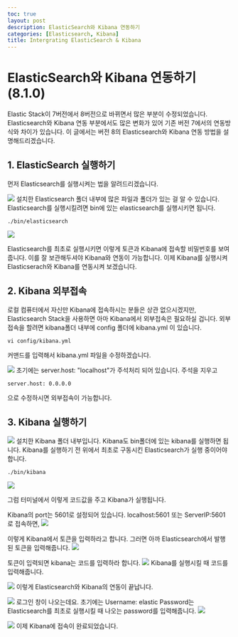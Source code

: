 ```yaml
---
toc: true
layout: post
description: ElasticSearch와 Kibana 연동하기
categories: [Elasticsearch, Kibana]
title: Intergrating ElasticSearch & Kibana
---
```


# ElasticSearch와 Kibana 연동하기(8.1.0)

Elastic Stack이 7버전에서 8버전으로 바뀌면서 많은 부분이 수정되었습니다.
Elasticsearch와 Kibana 연동 부분에서도 많은 변화가 있어 기존 버전 7에서의 연동방식와 차이가 있습니다.
이 글에서는 버전 8의 Elasticsearch와 Kibana 연동 방법을 설명해드리겠습니다.

## 1. ElasticSearch 실행하기

먼저 Elasticsearch를 실행시켜는 법을 알려드리겠습니다.

![]({{site.baseurl}}/images/inter1.PNG)
설치한 Elasticsearch 폴더 내부에 많은 파일과 폴더가 있는 걸 알 수 있습니다.
Elasticsearch를 실행시킬려면 bin에 있는 elasticsearch를 실행시키면 됩니다.

```shell
./bin/elasticsearch
```

![]({{site.baseurl}}/images/inter2.PNG)

Elasticsearch를 최초로 실행시키면 이렇게 토큰과 Kibana에 접속할 비밀번호를 보여줍니다. 이를 잘 보관해두셔야 Kibana와 연동이 가능합니다.
이제 Kibana를 실행시켜 Elasticserach와 Kibana를 연동시켜 보겠습니다.

## 2. Kibana 외부접속

로컬 컴퓨터에서 자신만 Kibana에 접속하시는 분들은 상관 없으시겠지만, Elasticsearch Stack을 사용하면 아마 Kibana에서 외부접속은 필요하실 겁니다.
외부접속을 할려면 kibana폴더 내부에 config 폴더에 kibana.yml 이 있습니다.

```shell
vi config/kibana.yml
```

커맨드를 입력해서 kibana.yml 파일을 수정하겠습니다.

![]({{site.baseurl}}/images/inter4.PNG)
초기에는 server.host: "localhost"가 주석처리 되어 있습니다. 주석을 지우고

```shell
server.host: 0.0.0.0
```

으로 수정하시면 외부접속이 가능합니다.

## 3. Kibana 실행하기

![]({{site.baseurl}}/images/inter3.PNG)
설치한 Kibana 폴더 내부입니다. Kibana도 bin폴더에 있는 kibana를 실행하면 됩니다.
Kibana를 실행하기 전 위에서 최초로 구동시킨 Elasticsearch가 실행 중이어야 합니다.

```shell
./bin/kibana
```

![]({{site.baseurl}}/images/inter5.PNG)

그럼 터미널에서 이렇게 코드값을 주고 Kibana가 실행됩니다.

Kibana의 port는 5601로 설정되어 있습니다.
localhost:5601 또는 ServerIP:5601 로 접속하면,
![]({{site.baseurl}}/images/inter6.PNG)

이렇게 Kibana에서 토큰을 입력하라고 합니다.
그러면 아까 Elasticsearch에서 발행된 토큰을 입력해줍니다.
![]({{site.baseurl}}/images/inter7.PNG)

토큰이 입력되면 kibana는 코드를 입력하라 합니다.
![]({{site.baseurl}}/images/inter8.PNG)
Kibana를 실행시킬 때 코드를 입력해줍니다.

![]({{site.baseurl}}/images/inter9.PNG)
이렇게 Elasticsearch와 Kibana의 연동이 끝납니다.

![]({{site.baseurl}}/images/inter10.PNG)
로그인 창이 나오는데요. 초기에는
Username: elastic
Password는 Elasticsearch를 최초로 실행시킬 때 나오는 password를 입력해줍니다.
![]({{site.baseurl}}/images/inter11.PNG)

![]({{site.baseurl}}/images/inter12.PNG)
이제 Kibana에 접속이 완료되었습니다.
